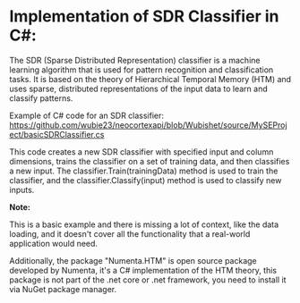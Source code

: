 # **Implementation of SDR Classifier in C#:**
The SDR (Sparse Distributed Representation) classifier is a machine learning algorithm that is used for pattern recognition and classification tasks. It is based on the theory of Hierarchical Temporal Memory (HTM) and uses sparse, distributed representations of the input data to learn and classify patterns.

Example of C# code for an SDR classifier:
https://github.com/wubie23/neocortexapi/blob/Wubishet/source/MySEProject/basicSDRClassifier.cs

This code creates a new SDR classifier with specified input and column dimensions, trains the classifier on a set of training data, and then classifies a new input. The classifier.Train(trainingData) method is used to train the classifier, and the classifier.Classify(input) method is used to classify new inputs.


**Note:**

This is a basic example and there is missing a lot of context, like the data loading, and it doesn't cover all the functionality that a real-world application would need.

Additionally, the package "Numenta.HTM" is open source package developed by Numenta, it's a C# implementation of the HTM theory, this package is not part of the .net core or .net framework, you need to install it via NuGet package manager.